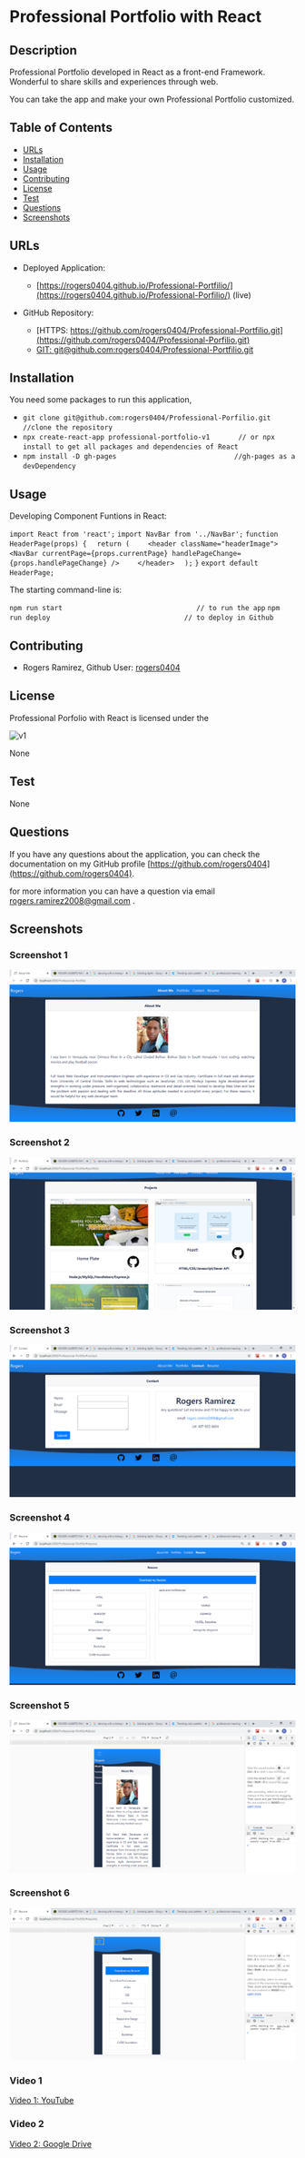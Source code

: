# Professional Portfolio with React

## Description 

Professional Portfolio developed in React as a front-end Framework. Wonderful to share skills and experiences through web.

You can take the app and make your own Professional Portfolio customized. 


## Table of Contents

* [URLs](#urls)
* [Installation](#installation)
* [Usage](#usage)
* [Contributing](#Contributing)
* [License](#license)
* [Test](#Test)
* [Questions](#questions)
* [Screenshots](#screenshots)


## URLs

* Deployed Application: 
    - [https://rogers0404.github.io/Professional-Portfilio/](https://rogers0404.github.io/Professional-Porfilio/) (live)

* GitHub Repository:
    - [HTTPS: https://github.com/rogers0404/Professional-Portfilio.git](https://github.com/rogers0404/Professional-Porfilio.git)
    - [GIT: git@github.com:rogers0404/Professional-Portfilio.git](git@github.com:rogers0404/Professional-Porfilio.git)


## Installation

You need some packages to run this application, 

- `git clone git@github.com:rogers0404/Professional-Porfilio.git        //clone the repository`
- `npx create-react-app professional-portfolio-v1       // or npx install to get all packages and dependencies of React`
- `npm install -D gh-pages                             //gh-pages as a devDependency`

## Usage 

Developing Component Funtions in React:

`import React from 'react';`
`import NavBar from '../NavBar';`
`function HeaderPage(props) {`
`  return (`
`    <header className="headerImage">`
`            <NavBar currentPage={props.currentPage} handlePageChange={props.handlePageChange} />`
`    </header>`
`  );`
`}`
`export default HeaderPage;`

The starting command-line is:

`npm run start                                 // to run the app`
`npm run deploy                                 // to deploy in Github`

## Contributing

* Rogers Ramirez, Github User: [rogers0404](http://github.com/rogers0404)


## License

Professional Porfolio with React is licensed under the

![v1](https://img.shields.io/static/v1?label=License&message=None&color=inactive&&style=plastic)

None

## Test

None

## Questions

If you have any questions about the application, you can check the documentation on my GitHub profile [https://github.com/rogers0404](https://github.com/rogers0404).

for more information you can have a question via email [rogers.ramirez2008@gmail.com](rogers.ramirez2008@gmail.com)  .


## Screenshots

### Screenshot 1

![](./src/assets/readme/image1.PNG)

### Screenshot 2

![](./src/assets/readme/image2.PNG)

### Screenshot 3

![](./src/assets/readme/image3.PNG)

### Screenshot 4

![](./src/assets/readme/image4.PNG)

### Screenshot 5

![](./src/assets/readme/image5.PNG)

### Screenshot 6

![](./src/assets/readme/image6.PNG)

### Video 1

[Video 1: YouTube](https://youtu.be/rJUqgRAPIac)

### Video 2

[Video 2: Google Drive](https://drive.google.com/file/d/1jPh6ioIH33oQQdOVNy_d3oNT7tdcM0u1/view)

